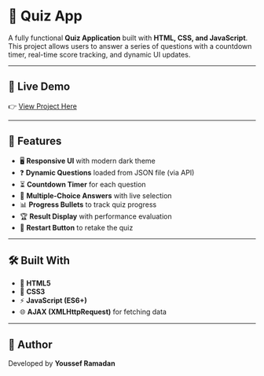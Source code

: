 # 📝 Quiz App

A fully functional **Quiz Application** built with **HTML, CSS, and JavaScript**.  
This project allows users to answer a series of questions with a countdown timer, real-time score tracking, and dynamic UI updates.

---

## 🚀 Live Demo
👉 [View Project Here](https://quiz-app-ashen-chi.vercel.app/)

---

## 📝 Features
- 🖥️ **Responsive UI** with modern dark theme  
- ❓ **Dynamic Questions** loaded from JSON file (via API)  
- ⏳ **Countdown Timer** for each question  
- 🔘 **Multiple-Choice Answers** with live selection  
- 📊 **Progress Bullets** to track quiz progress  
- 🏆 **Result Display** with performance evaluation  
- 🔄 **Restart Button** to retake the quiz  

---

## 🛠️ Built With
- 📝 **HTML5**
- 🎨 **CSS3**
- ⚡ **JavaScript (ES6+)**
- 🌐 **AJAX (XMLHttpRequest)** for fetching data

---

## 👤 Author
Developed by **Youssef Ramadan**
